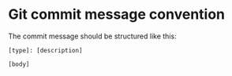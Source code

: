 # Git commit message convention

The commit message should be structured like this:

```git
[type]: [description]

[body]
```
